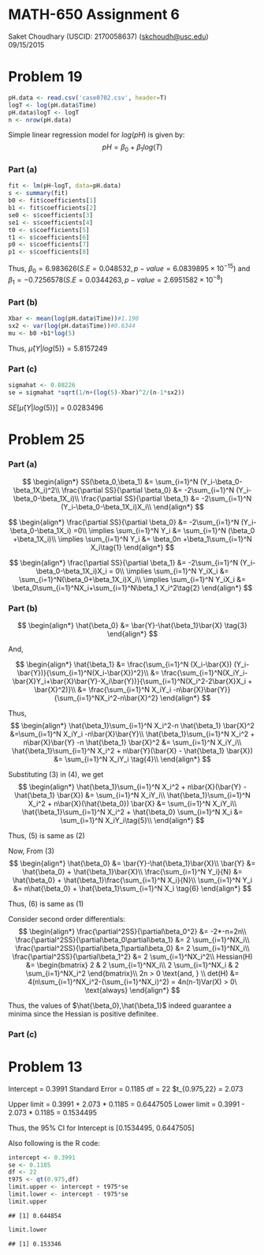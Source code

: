 # MATH-650 Assignment 6
Saket Choudhary (USCID: 2170058637) (skchoudh@usc.edu)  
09/15/2015  

# Problem 19

```r
pH.data <- read.csv('case0702.csv', header=T)
logT <- log(pH.data$Time)
pH.data$logT <- logT
n <- nrow(pH.data)
```

Simple linear regression model for $log(pH)$ is given by:
$$
pH = \beta_0 + \beta_1log(T)
$$


### Part (a)

```r
fit <- lm(pH~logT, data=pH.data)
s <- summary(fit)
b0 <- fit$coefficients[1]
b1 <- fit$coefficients[2]
se0 <- s$coefficients[3]
se1 <- s$coefficients[4]
t0 <- s$coefficients[5]
t1 <- s$coefficients[6]
p0 <- s$coefficients[7]
p1 <- s$coefficients[8]
```

Thus, $\beta_0=6.983626(S.E=0.048532, p-value=6.0839895\times 10^{-15})$ and $\beta_1=-0.7256578(S.E=0.0344263, p-value=2.6951582\times 10^{-8})$

### Part (b)


```r
Xbar <- mean(log(pH.data$Time))#1.190
sx2 <- var(log(pH.data$Time))#0.6344
mu <- b0 +b1*log(5)
```

Thus, $\hat\mu\{Y|log(5)\} = 5.8157249$ 


### Part (c)


```r
sigmahat <- 0.08226
se = sigmahat *sqrt(1/n+(log(5)-Xbar)^2/(n-1*sx2))
```

$SE[\hat\mu\{Y|log(5)\}] = 0.0283496$


# Problem 25

### Part (a)
$$
\begin{align*}
SS(\beta_0,\beta_1) &= \sum_{i=1}^N (Y_i-\beta_0-\beta_1X_i)^2\\
\frac{\partial SS}{\partial \beta_0} &= -2\sum_{i=1}^N (Y_i-\beta_0-\beta_1X_i)\\
\frac{\partial SS}{\partial \beta_1} &= -2\sum_{i=1}^N (Y_i-\beta_0-\beta_1X_i)X_i\\
\end{align*}
$$


$$
\begin{align*}
\frac{\partial SS}{\partial \beta_0} &= -2\sum_{i=1}^N (Y_i-\beta_0-\beta_1X_i) =0\\
\implies \sum_{i=1}^N Y_i &= \sum_{i=1}^N (\beta_0 +\beta_1X_i)\\
\implies \sum_{i=1}^N Y_i &= \beta_0n +\beta_1\sum_{i=1}^N X_i\tag{1}
\end{align*}
$$


$$
\begin{align*}
\frac{\partial SS}{\partial \beta_1} &= -2\sum_{i=1}^N (Y_i-\beta_0-\beta_1X_i)X_i = 0\\
\implies \sum_{i=1}^N Y_iX_i &= \sum_{i=1}^N(\beta_0+\beta_1X_i)X_i\\
\implies \sum_{i=1}^N Y_iX_i &= \beta_0\sum_{i=1}^NX_i+\sum_{i=1}^N\beta_1 X_i^2\tag{2}
\end{align*}
$$

### Part (b)
$$
\begin{align*}
\hat{\beta_0} &= \bar{Y}-\hat{\beta_1}\bar{X}  \tag{3}
\end{align*}
$$

And,

$$
\begin{align*}
\hat{\beta_1} &= \frac{\sum_{i=1}^N (X_i-\bar{X}) (Y_i-\bar{Y})}{\sum_{i=1}^N(X_i-\bar{X})^2}\\
&= \frac{\sum_{i=1}^N(X_iY_i-\bar{X}Y_i+\bar{X}\bar{Y}-X_i\bar{Y})}{\sum_{i=1}^N(X_i^2-2\bar{X}X_i + \bar{X}^2)}\\
&= \frac{\sum_{i=1}^N X_iY_i -n\bar{X}\bar{Y}}{\sum_{i=1}^NX_i^2-n\bar{X}^2}
\end{align*}
$$

Thus,
$$
\begin{align*}
\hat{\beta_1}\sum_{i=1}^N X_i^2-n \hat{\beta_1} \bar{X}^2 &=\sum_{i=1}^N X_iY_i -n\bar{X}\bar{Y}\\
\hat{\beta_1}\sum_{i=1}^N X_i^2 + n\bar{X}\bar{Y} -n \hat{\beta_1} \bar{X}^2 &= \sum_{i=1}^N X_iY_i\\
\hat{\beta_1}\sum_{i=1}^N X_i^2 + n\bar{Y}(\bar{X} - \hat{\beta_1} \bar{X}) &= \sum_{i=1}^N X_iY_i \tag{4}\\
\end{align*}
$$


Substituting (3) in (4), we get
$$
\begin{align*}
\hat{\beta_1}\sum_{i=1}^N X_i^2 + n\bar{X}(\bar{Y} - \hat{\beta_1} \bar{X}) &= \sum_{i=1}^N X_iY_i\\
\hat{\beta_1}\sum_{i=1}^N X_i^2 + n\bar{X}(\hat{\beta_0}) \bar{X} &= \sum_{i=1}^N X_iY_i\\
\hat{\beta_1}\sum_{i=1}^N X_i^2 + \hat{\beta_0} \sum_{i=1}^N X_i &= \sum_{i=1}^N X_iY_i\tag{5}\\
\end{align*}
$$

Thus, (5) is same as (2)

Now, From (3)
$$
\begin{align*}
\hat{\beta_0} &= \bar{Y}-\hat{\beta_1}\bar{X}\\
\bar{Y} &= \hat{\beta_0} + \hat{\beta_1}\bar{X}\\
\frac{\sum_{i=1}^N Y_i}{N} &= \hat{\beta_0} + \hat{\beta_1}\frac{\sum_{i=1}^N X_i}{N}\\
\sum_{i=1}^N Y_i &= n\hat{\beta_0} + \hat{\beta_1}\sum_{i=1}^N X_i \tag{6}
\end{align*}
$$

Thus, (6) is same as (1)

Consider second order differentials:
$$
\begin{align*}
\frac{\partial^2SS}{\partial\beta_0^2} &= -2*-n=2n\\
\frac{\partial^2SS}{\partial\beta_0\partial\beta_1} &= 2 \sum_{i=1}^NX_i\\
\frac{\partial^2SS}{\partial\beta_1\partial\beta_0} &= 2 \sum_{i=1}^NX_i\\
\frac{\partial^2SS}{\partial\beta_1^2} &= 2 \sum_{i=1}^NX_i^2\\
Hessian(H) &= \begin{bmatrix} 
2 & 2 \sum_{i=1}^NX_i\\
2 \sum_{i=1}^NX_i & 2 \sum_{i=1}^NX_i^2
\end{bmatrix}\\
2n > 0 \text{and, } \\
det(H) &= 4(n\sum_{i=1}^NX_i^2-(\sum_{i=1}^NX_i)^2) = 4n(n-1)Var(X) > 0\ \text{always}
\end{align*}
$$

Thus, the values of $\hat{\beta_0},\hat{\beta_1}$ indeed guarantee a minima since the Hessian is positive definitee.

### Part (c)

# Problem 13
Intercept = 0.3991
Standard Error = 0.1185
df = 22
$t_{0.975,22} = 2.073

Upper limit = 0.3991 + 2.073 * 0.1185 = 0.6447505
Lower limit = 0.3991 - 2.073 * 0.1185 =  0.1534495

Thus, the 95% CI for  Intercept is [0.1534495, 0.6447505]


Also following is the R code:

```r
intercept <- 0.3991
se <- 0.1185
df <- 22
t975 <- qt(0.975,df)
limit.upper <- intercept + t975*se
limit.lower <- intercept - t975*se
limit.upper
```

```
## [1] 0.644854
```

```r
limit.lower
```

```
## [1] 0.153346
```

